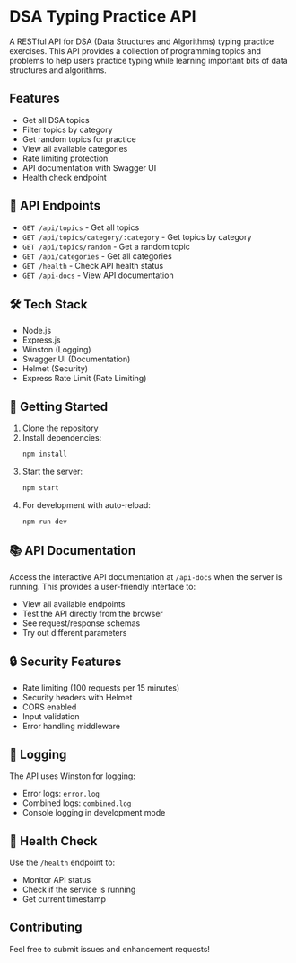 # DSA Typing Practice API

A RESTful API for DSA (Data Structures and Algorithms) typing practice exercises. This API provides a collection of programming topics and problems to help users practice typing while learning important bits of data structures and algorithms.

## Features

- Get all DSA topics
- Filter topics by category
- Get random topics for practice
- View all available categories
- Rate limiting protection
- API documentation with Swagger UI
- Health check endpoint

## 🔗 API Endpoints

- `GET /api/topics` - Get all topics
- `GET /api/topics/category/:category` - Get topics by category
- `GET /api/topics/random` - Get a random topic
- `GET /api/categories` - Get all categories
- `GET /health` - Check API health status
- `GET /api-docs` - View API documentation

## 🛠️ Tech Stack

- Node.js
- Express.js
- Winston (Logging)
- Swagger UI (Documentation)
- Helmet (Security)
- Express Rate Limit (Rate Limiting)

## 🚀 Getting Started

1. Clone the repository
2. Install dependencies:
   ```bash
   npm install
   ```
3. Start the server:
   ```bash
   npm start
   ```
4. For development with auto-reload:
   ```bash
   npm run dev
   ```

## 📚 API Documentation

Access the interactive API documentation at `/api-docs` when the server is running. This provides a user-friendly interface to:

- View all available endpoints
- Test the API directly from the browser
- See request/response schemas
- Try out different parameters

## 🔒 Security Features

- Rate limiting (100 requests per 15 minutes)
- Security headers with Helmet
- CORS enabled
- Input validation
- Error handling middleware

## 📝 Logging

The API uses Winston for logging:

- Error logs: `error.log`
- Combined logs: `combined.log`
- Console logging in development mode

## 🏥 Health Check

Use the `/health` endpoint to:

- Monitor API status
- Check if the service is running
- Get current timestamp

## Contributing

Feel free to submit issues and enhancement requests!
